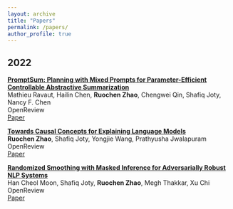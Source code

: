 ```yaml
---
layout: archive
title: "Papers"
permalink: /papers/
author_profile: true
---
```


## 2022

**[PromptSum: Planning with Mixed Prompts for Parameter-Efficient Controllable Abstractive Summarization](https://openreview.net/forum?id=FEBCwrGzR3j)** <br>
Mathieu Ravaut, Hailin Chen, **Ruochen Zhao**, Chengwei Qin, Shafiq Joty, Nancy F. Chen <br>
OpenReview <br>
[Paper](https://openreview.net/forum?id=FEBCwrGzR3j)

**[Towards Causal Concepts for Explaining Language Models](https://openreview.net/forum?id=xYy2l4tiOe)** <br>
**Ruochen Zhao**, Shafiq Joty, Yongjie Wang, Prathyusha Jwalapuram <br>
OpenReview <br>
[Paper](https://openreview.net/forum?id=xYy2l4tiOe)

**[Randomized Smoothing with Masked Inference for Adversarially Robust NLP Systems](https://openreview.net/forum?id=zgWbA-AecP)** <br>
Han Cheol Moon, Shafiq Joty, **Ruochen Zhao**, Megh Thakkar, Xu Chi <br>
OpenReview <br>
[Paper](https://openreview.net/forum?id=zgWbA-AecP)